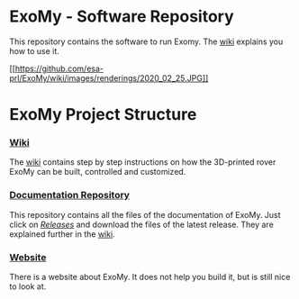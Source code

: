 # ExoMy - Software Repository
This repository contains the software to run Exomy. The [wiki](https://github.com/esa-prl/ExoMy/wiki) explains you how to use it.

[[https://github.com/esa-prl/ExoMy/wiki/images/renderings/2020_02_25.JPG]]

# ExoMy Project Structure

### [Wiki](https://github.com/esa-prl/ExoMy/wiki)
The [wiki](https://github.com/esa-prl/ExoMy/wiki) contains step by step instructions on how the 3D-printed rover ExoMy can be built, controlled and customized. 

### [Documentation Repository](https://github.com/esa-prl/ExoMy)
This repository contains all the files of the documentation of ExoMy. Just click on [*Releases*](https://github.com/esa-prl/ExoMy/releases) and download the files of the latest release. They are explained further in the [wiki](https://github.com/esa-prl/ExoMy/wiki).

### [Website](https://esa-prl.github.io/ExoMy/)
There is a website about ExoMy. It does not help you build it, but is still nice to look at.
